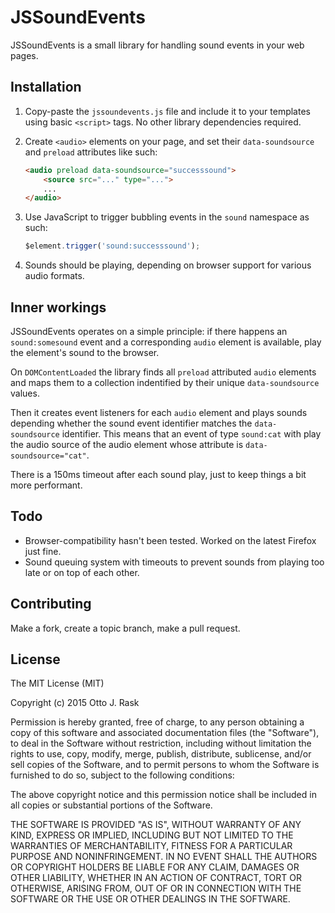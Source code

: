 # JSSoundEvents

JSSoundEvents is a small library for handling sound events in your web pages.

## Installation

1.  Copy-paste the `jssoundevents.js` file and include it to your templates using
    basic `<script>` tags. No other library dependencies required.

2.  Create `<audio>` elements on your page, and set their `data-soundsource` and
    `preload` attributes like such:

    ```html
    <audio preload data-soundsource="successsound">
    	<source src="..." type="...">
    	...
    </audio>
    ```

3.  Use JavaScript to trigger bubbling events in the `sound` namespace as such:

    ```js
    $element.trigger('sound:successsound');
    ```

4.  Sounds should be playing, depending on browser support for various audio formats.

## Inner workings

JSSoundEvents operates on a simple principle: if there happens an `sound:somesound`
event and a corresponding `audio` element is available, play the element's sound to
the browser.

On `DOMContentLoaded` the library finds all `preload` attributed `audio` elements
and maps them to a collection indentified by their unique `data-soundsource` values.

Then it creates event listeners for each `audio` element and plays sounds depending
whether the sound event identifier matches the `data-soundsource` identifier. This
means that an event of type `sound:cat` with play the audio source of the audio
element whose attribute is `data-soundsource="cat"`.

There is a 150ms timeout after each sound play, just to keep things a bit more
performant.

## Todo

- Browser-compatibility hasn't been tested. Worked on the latest Firefox just fine.
- Sound queuing system with timeouts to prevent sounds from playing too late or on
  top of each other.

## Contributing

Make a fork, create a topic branch, make a pull request.

## License

The MIT License (MIT)

Copyright (c) 2015 Otto J. Rask

Permission is hereby granted, free of charge, to any person obtaining a copy
of this software and associated documentation files (the "Software"), to deal
in the Software without restriction, including without limitation the rights
to use, copy, modify, merge, publish, distribute, sublicense, and/or sell
copies of the Software, and to permit persons to whom the Software is
furnished to do so, subject to the following conditions:

The above copyright notice and this permission notice shall be included in
all copies or substantial portions of the Software.

THE SOFTWARE IS PROVIDED "AS IS", WITHOUT WARRANTY OF ANY KIND, EXPRESS OR
IMPLIED, INCLUDING BUT NOT LIMITED TO THE WARRANTIES OF MERCHANTABILITY,
FITNESS FOR A PARTICULAR PURPOSE AND NONINFRINGEMENT. IN NO EVENT SHALL THE
AUTHORS OR COPYRIGHT HOLDERS BE LIABLE FOR ANY CLAIM, DAMAGES OR OTHER
LIABILITY, WHETHER IN AN ACTION OF CONTRACT, TORT OR OTHERWISE, ARISING FROM,
OUT OF OR IN CONNECTION WITH THE SOFTWARE OR THE USE OR OTHER DEALINGS IN
THE SOFTWARE.
